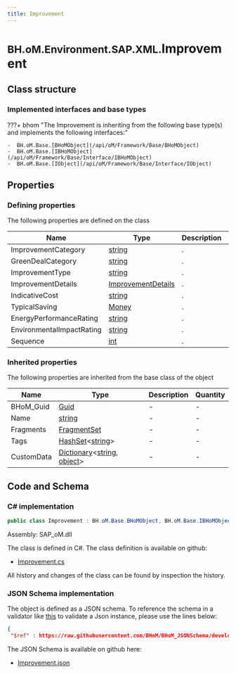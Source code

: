 ```yaml
---
title: Improvement
---
```


# <small>BH.oM.Environment.SAP.XML.</small>**Improvement**



## Class structure

### Implemented interfaces and base types

???+ bhom "The Improvement is inheriting from the following base type(s) and implements the following interfaces:"

    -  BH.oM.Base.[BHoMObject](/api/oM/Framework/Base/BHoMObject)
    -  BH.oM.Base.[IBHoMObject](/api/oM/Framework/Base/Interface/IBHoMObject)
    -  BH.oM.Base.[IObject](/api/oM/Framework/Base/Interface/IObject)


## Properties



### Defining properties

The following properties are defined on the class

| Name             | Type             | Description      | Quantity         |
|------------------|------------------|------------------|------------------|
| ImprovementCategory | [string](https://learn.microsoft.com/en-us/dotnet/api/System.String?view=netstandard-2.0) | . | - |
| GreenDealCategory | [string](https://learn.microsoft.com/en-us/dotnet/api/System.String?view=netstandard-2.0) | . | - |
| ImprovementType | [string](https://learn.microsoft.com/en-us/dotnet/api/System.String?view=netstandard-2.0) | . | - |
| ImprovementDetails | [ImprovementDetails](/api/oM/Adapter/Environment/XML/ImprovementDetails) | . | - |
| IndicativeCost | [string](https://learn.microsoft.com/en-us/dotnet/api/System.String?view=netstandard-2.0) | . | - |
| TypicalSaving | [Money](/api/oM/Adapter/Environment/XML/Money) | . | - |
| EnergyPerformanceRating | [string](https://learn.microsoft.com/en-us/dotnet/api/System.String?view=netstandard-2.0) | . | - |
| EnvironmentalImpactRating | [string](https://learn.microsoft.com/en-us/dotnet/api/System.String?view=netstandard-2.0) | . | - |
| Sequence | [int](https://learn.microsoft.com/en-us/dotnet/api/System.Int32?view=netstandard-2.0) | . | - |


### Inherited properties
The following properties are inherited from the base class of the object

| Name             | Type             | Description      | Quantity         |
|------------------|------------------|------------------|------------------|
| BHoM_Guid | [Guid](https://learn.microsoft.com/en-us/dotnet/api/System.Guid?view=netstandard-2.0) | - | - |
| Name | [string](https://learn.microsoft.com/en-us/dotnet/api/System.String?view=netstandard-2.0) | - | - |
| Fragments | [FragmentSet](/api/oM/Framework/Base/FragmentSet) | - | - |
| Tags | [HashSet](https://learn.microsoft.com/en-us/dotnet/api/System.Collections.Generic.HashSet-1?view=netstandard-2.0)&lt;[string](https://learn.microsoft.com/en-us/dotnet/api/System.String?view=netstandard-2.0)&gt; | - | - |
| CustomData | [Dictionary](https://learn.microsoft.com/en-us/dotnet/api/System.Collections.Generic.Dictionary-2?view=netstandard-2.0)&lt;[string](https://learn.microsoft.com/en-us/dotnet/api/System.String?view=netstandard-2.0), [object](https://learn.microsoft.com/en-us/dotnet/api/System.Object?view=netstandard-2.0)&gt; | - | - |


## Code and Schema

### C# implementation

``` C# title="C#"
public class Improvement : BH.oM.Base.BHoMObject, BH.oM.Base.IBHoMObject, BH.oM.Base.IObject
```

Assembly: SAP_oM.dll

The class is defined in C#. The class definition is available on github:

- [Improvement.cs](https://github.com/BHoM/SAP_Toolkit/blob/develop/SAP_oM/XML\Improvement.cs)

All history and changes of the class can be found by inspection the history.
### JSON Schema implementation

The object is defined as a JSON schema. To reference the schema in a validator like [this](https://www.jsonschemavalidator.net/) to validate a Json instance, please use the lines below:

``` json title="JSON Schema"
{
 "$ref" : https://raw.githubusercontent.com/BHoM/BHoM_JSONSchema/develop/SAP_oM/SAP/XML/Improvement.json}
```

The JSON Schema is available on github here:

- [Improvement.json](https://github.com/BHoM/BHoM_JSONSchema/blob/develop/SAP_oM/SAP/XML/Improvement.json)
